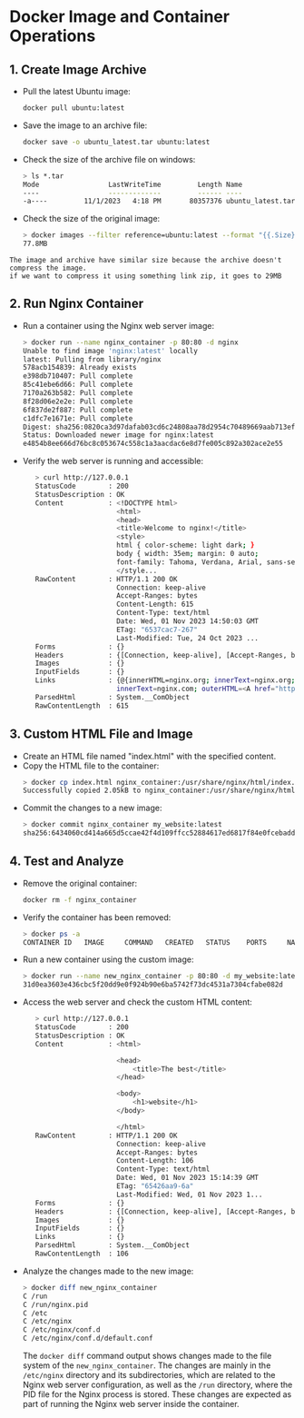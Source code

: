 # Docker Image and Container Operations

## 1. Create Image Archive
   - Pull the latest Ubuntu image:
     ```sh
     docker pull ubuntu:latest
     ```
   - Save the image to an archive file:
     ```sh
     docker save -o ubuntu_latest.tar ubuntu:latest
     ```
   - Check the size of the archive file on windows:
     ```sh
     > ls *.tar
     Mode                 LastWriteTime         Length Name
     ----                 -------------         ------ ----
     -a----         11/1/2023   4:18 PM       80357376 ubuntu_latest.tar
     ```

   - Check the size of the original image:
     ```sh
     > docker images --filter reference=ubuntu:latest --format "{{.Size}}"
     77.8MB
     ```
    The image and archive have similar size because the archive doesn't compress the image.
    if we want to compress it using something link zip, it goes to 29MB

## 2. Run Nginx Container
   - Run a container using the Nginx web server image:
     ```sh
     > docker run --name nginx_container -p 80:80 -d nginx
     Unable to find image 'nginx:latest' locally
     latest: Pulling from library/nginx
     578acb154839: Already exists                                                                                                                                                                             
     e398db710407: Pull complete
     85c41ebe6d66: Pull complete
     7170a263b582: Pull complete
     8f28d06e2e2e: Pull complete
     6f837de2f887: Pull complete
     c1dfc7e1671e: Pull complete
     Digest: sha256:0820ca3d97dafab03cd6c24808aa78d2954c70489669aab713ef3846cb7cba45
     Status: Downloaded newer image for nginx:latest
     e4854b8ee666d76bc8c053674c558c1a3aacdac6e8d7fe005c892a302ace2e55
     ```

   - Verify the web server is running and accessible:
     ```sh
        > curl http://127.0.0.1
        StatusCode        : 200
        StatusDescription : OK
        Content           : <!DOCTYPE html>
                            <html>
                            <head>
                            <title>Welcome to nginx!</title>
                            <style>
                            html { color-scheme: light dark; }
                            body { width: 35em; margin: 0 auto;
                            font-family: Tahoma, Verdana, Arial, sans-serif; }
                            </style...
        RawContent        : HTTP/1.1 200 OK
                            Connection: keep-alive
                            Accept-Ranges: bytes
                            Content-Length: 615
                            Content-Type: text/html
                            Date: Wed, 01 Nov 2023 14:50:03 GMT
                            ETag: "6537cac7-267"
                            Last-Modified: Tue, 24 Oct 2023 ...
        Forms             : {}
        Headers           : {[Connection, keep-alive], [Accept-Ranges, bytes], [Content-Length, 615], [Content-Type, text/html]...}
        Images            : {}
        InputFields       : {}
        Links             : {@{innerHTML=nginx.org; innerText=nginx.org; outerHTML=<A href="http://nginx.org/">nginx.org</A>; outerText=nginx.org; tagName=A; href=http://nginx.org/}, @{innerHTML=nginx.com;    
                            innerText=nginx.com; outerHTML=<A href="http://nginx.com/">nginx.com</A>; outerText=nginx.com; tagName=A; href=http://nginx.com/}}
        ParsedHtml        : System.__ComObject
        RawContentLength  : 615
     ```

## 3. Custom HTML File and Image
   - Create an HTML file named "index.html" with the specified content.
   - Copy the HTML file to the container:
     ```sh
     > docker cp index.html nginx_container:/usr/share/nginx/html/index.html
     Successfully copied 2.05kB to nginx_container:/usr/share/nginx/html/index.html
     ```
   - Commit the changes to a new image:
     ```sh
     > docker commit nginx_container my_website:latest
     sha256:6434060cd414a665d5ccae42f4d109ffcc52884617ed6817f84e0fcebadd0949
     ```

## 4. Test and Analyze
   - Remove the original container:
     ```sh
     docker rm -f nginx_container
     ```
   - Verify the container has been removed:
     ```sh
     > docker ps -a
     CONTAINER ID   IMAGE     COMMAND   CREATED   STATUS    PORTS     NAMES
     ```
   - Run a new container using the custom image:
     ```sh
     > docker run --name new_nginx_container -p 80:80 -d my_website:latest
     31d0ea3603e436cbc5f20dd9e0f924b90e6ba5742f73dc4531a7304cfabe082d
     ```
   - Access the web server and check the custom HTML content:
     ```sh
        > curl http://127.0.0.1
        StatusCode        : 200
        StatusDescription : OK
        Content           : <html>

                            <head>
                                <title>The best</title>
                            </head>

                            <body>
                                <h1>website</h1>
                            </body>

                            </html>
        RawContent        : HTTP/1.1 200 OK
                            Connection: keep-alive
                            Accept-Ranges: bytes
                            Content-Length: 106
                            Content-Type: text/html
                            Date: Wed, 01 Nov 2023 15:14:39 GMT
                            ETag: "65426aa9-6a"
                            Last-Modified: Wed, 01 Nov 2023 1...
        Forms             : {}
        Headers           : {[Connection, keep-alive], [Accept-Ranges, bytes], [Content-Length, 106], [Content-Type, text/html]...}
        Images            : {}
        InputFields       : {}
        Links             : {}
        ParsedHtml        : System.__ComObject
        RawContentLength  : 106
     ```
   - Analyze the changes made to the new image:
     ```sh
     > docker diff new_nginx_container
     C /run
     C /run/nginx.pid
     C /etc
     C /etc/nginx
     C /etc/nginx/conf.d
     C /etc/nginx/conf.d/default.conf
     ```
     The `docker diff` command output shows changes made to the file system of the `new_nginx_container`. The changes are mainly in the `/etc/nginx` directory and its subdirectories, which are related to the Nginx web server configuration, as well as the `/run` directory, where the PID file for the Nginx process is stored. These changes are expected as part of running the Nginx web server inside the container.